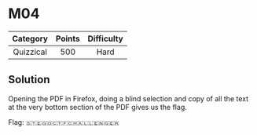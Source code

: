 # M04

| Category | Points | Difficulty |
| :------: | :----: | :--------: |
| Quizzical | 500 | Hard |

## Solution

Opening the PDF in Firefox, doing a blind selection and copy of all the text at the very bottom section of the PDF gives us the flag.

Flag: `🇸​​​​​🇹​​​​​🇪​​​​​🇬​​​​​🇴​​​​​🇨​​​​​🇹​​​​​🇫​​​​​🇨​​​​​🇭​​​​​🇦​​​​​🇱​​​​​🇱​​​​​🇪​​​​​🇳​​​​​🇬​​​​​🇪​​​​​🇷​​​​​`
